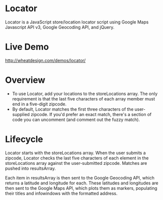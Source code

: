 Locator
=======

Locator is a JavaScript store/location locator script using Google Maps Javascript API v3, Google Geocoding API, and jQuery. 

# Live Demo

http://wheatdesign.com/demos/locator/

# Overview

* To use Locator, add your locations to the storeLocations array. The only requirement is that the last five characters of each array member must end in a five-digit zipcode. 
* By default, Locator matches the first three characters of the user-supplied zipcode. If you'd prefer an exact match, there's a section of code you can uncomment (and comment out the fuzzy match). 

# Lifecycle

Locator starts with the storeLocations array. When the user submits a zipcode, Locator checks the last five characters of each element in the storeLocations array against the user-submitted zipcode. Matches are pushed into resultsArray. 

Each item in resultsArray is then sent to the Google Geocoding API, which returns a latitude and longitude for each. These latitudes and longitudes are then sent to the Google Maps API, which plots them as markers, populating their titles and infowindows with the formatted address. 


